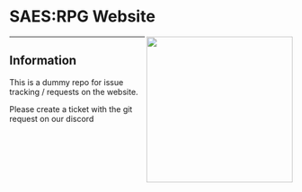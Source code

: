 # SAES:RPG Website
<img align="right" height="260" src="https://saesrpg.uk/assets/uploads/system/site-logo.png">

----------

## Information

This is a dummy repo for issue tracking / requests on the website.

Please create a ticket with the git request on our discord
